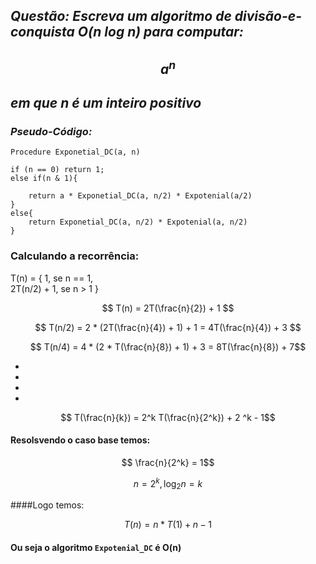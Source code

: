 ## _Questão: Escreva um algoritmo de divisão-e-conquista O(n log n) para computar:_
## $$a^n$$ 
## _em que n é um inteiro positivo_


### _Pseudo-Código:_
``` 
Procedure Exponetial_DC(a, n)

if (n == 0) return 1;
else if(n & 1){

    return a * Exponetial_DC(a, n/2) * Expotenial(a/2)
}
else{
    return Exponetial_DC(a, n/2) * Expotenial(a, n/2)
}

```
### Calculando a recorrência:


T(n) = {
    1, se n == 1,<br>
    2T(n/2) +  1, se n > 1
}


$$ T(n) = 2T(\frac{n}{2}) + 1 $$

$$ T(n/2) = 2 * (2T(\frac{n}{4}) + 1) + 1 =  4T(\frac{n}{4}) + 3 $$

$$ T(n/4) = 4 * (2 * T(\frac{n}{8}) + 1) + 3 = 8T(\frac{n}{8}) + 7$$

* 
* 
* 
* 
$$ T(\frac{n}{k}) = 2^k T(\frac{n}{2^k}) + 2 ^k - 1$$

#### Resolsvendo o caso base temos:

$$ \frac{n}{2^k} = 1$$

$$ n = 2 ^ k, \log_2 n = k$$

####Logo temos:

$$T(n) = n * T(1) + n - 1$$

#### Ou seja o algoritmo ```Expotenial_DC``` é O(n)

